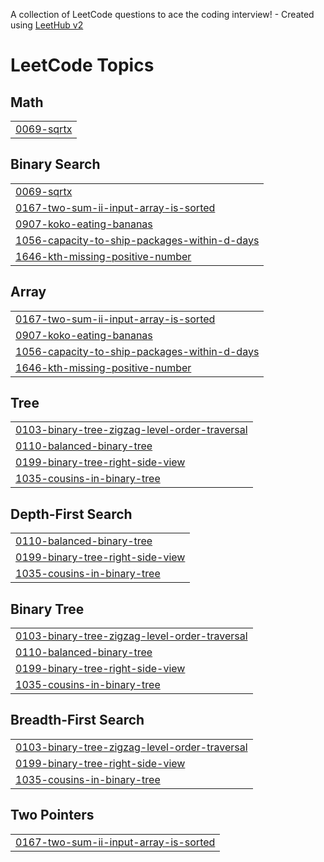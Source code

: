 A collection of LeetCode questions to ace the coding interview! - Created using [LeetHub v2](https://github.com/arunbhardwaj/LeetHub-2.0)
<!---LeetCode Topics Start-->
# LeetCode Topics
## Math
|  |
| ------- |
| [0069-sqrtx](https://github.com/devanshu6738/Leetcode-DSA/tree/master/0069-sqrtx) |
## Binary Search
|  |
| ------- |
| [0069-sqrtx](https://github.com/devanshu6738/Leetcode-DSA/tree/master/0069-sqrtx) |
| [0167-two-sum-ii-input-array-is-sorted](https://github.com/devanshu6738/Leetcode-DSA/tree/master/0167-two-sum-ii-input-array-is-sorted) |
| [0907-koko-eating-bananas](https://github.com/devanshu6738/Leetcode-DSA/tree/master/0907-koko-eating-bananas) |
| [1056-capacity-to-ship-packages-within-d-days](https://github.com/devanshu6738/Leetcode-DSA/tree/master/1056-capacity-to-ship-packages-within-d-days) |
| [1646-kth-missing-positive-number](https://github.com/devanshu6738/Leetcode-DSA/tree/master/1646-kth-missing-positive-number) |
## Array
|  |
| ------- |
| [0167-two-sum-ii-input-array-is-sorted](https://github.com/devanshu6738/Leetcode-DSA/tree/master/0167-two-sum-ii-input-array-is-sorted) |
| [0907-koko-eating-bananas](https://github.com/devanshu6738/Leetcode-DSA/tree/master/0907-koko-eating-bananas) |
| [1056-capacity-to-ship-packages-within-d-days](https://github.com/devanshu6738/Leetcode-DSA/tree/master/1056-capacity-to-ship-packages-within-d-days) |
| [1646-kth-missing-positive-number](https://github.com/devanshu6738/Leetcode-DSA/tree/master/1646-kth-missing-positive-number) |
## Tree
|  |
| ------- |
| [0103-binary-tree-zigzag-level-order-traversal](https://github.com/devanshu6738/Leetcode-DSA/tree/master/0103-binary-tree-zigzag-level-order-traversal) |
| [0110-balanced-binary-tree](https://github.com/devanshu6738/Leetcode-DSA/tree/master/0110-balanced-binary-tree) |
| [0199-binary-tree-right-side-view](https://github.com/devanshu6738/Leetcode-DSA/tree/master/0199-binary-tree-right-side-view) |
| [1035-cousins-in-binary-tree](https://github.com/devanshu6738/Leetcode-DSA/tree/master/1035-cousins-in-binary-tree) |
## Depth-First Search
|  |
| ------- |
| [0110-balanced-binary-tree](https://github.com/devanshu6738/Leetcode-DSA/tree/master/0110-balanced-binary-tree) |
| [0199-binary-tree-right-side-view](https://github.com/devanshu6738/Leetcode-DSA/tree/master/0199-binary-tree-right-side-view) |
| [1035-cousins-in-binary-tree](https://github.com/devanshu6738/Leetcode-DSA/tree/master/1035-cousins-in-binary-tree) |
## Binary Tree
|  |
| ------- |
| [0103-binary-tree-zigzag-level-order-traversal](https://github.com/devanshu6738/Leetcode-DSA/tree/master/0103-binary-tree-zigzag-level-order-traversal) |
| [0110-balanced-binary-tree](https://github.com/devanshu6738/Leetcode-DSA/tree/master/0110-balanced-binary-tree) |
| [0199-binary-tree-right-side-view](https://github.com/devanshu6738/Leetcode-DSA/tree/master/0199-binary-tree-right-side-view) |
| [1035-cousins-in-binary-tree](https://github.com/devanshu6738/Leetcode-DSA/tree/master/1035-cousins-in-binary-tree) |
## Breadth-First Search
|  |
| ------- |
| [0103-binary-tree-zigzag-level-order-traversal](https://github.com/devanshu6738/Leetcode-DSA/tree/master/0103-binary-tree-zigzag-level-order-traversal) |
| [0199-binary-tree-right-side-view](https://github.com/devanshu6738/Leetcode-DSA/tree/master/0199-binary-tree-right-side-view) |
| [1035-cousins-in-binary-tree](https://github.com/devanshu6738/Leetcode-DSA/tree/master/1035-cousins-in-binary-tree) |
## Two Pointers
|  |
| ------- |
| [0167-two-sum-ii-input-array-is-sorted](https://github.com/devanshu6738/Leetcode-DSA/tree/master/0167-two-sum-ii-input-array-is-sorted) |
<!---LeetCode Topics End-->